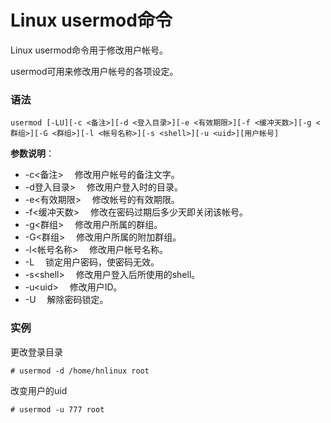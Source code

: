 
# Linux usermod命令



Linux usermod命令用于修改用户帐号。

usermod可用来修改用户帐号的各项设定。

### 语法

```
usermod [-LU][-c <备注>][-d <登入目录>][-e <有效期限>][-f <缓冲天数>][-g <群组>][-G <群组>][-l <帐号名称>][-s <shell>][-u <uid>][用户帐号]
```

**参数说明**：

*   -c&lt;备注&gt; 　修改用户帐号的备注文字。
*   -d登入目录&gt; 　修改用户登入时的目录。
*   -e&lt;有效期限&gt; 　修改帐号的有效期限。
*   -f&lt;缓冲天数&gt; 　修改在密码过期后多少天即关闭该帐号。
*   -g&lt;群组&gt; 　修改用户所属的群组。
*   -G&lt;群组&gt; 　修改用户所属的附加群组。
*   -l&lt;帐号名称&gt; 　修改用户帐号名称。
*   -L 　锁定用户密码，使密码无效。
*   -s&lt;shell&gt; 　修改用户登入后所使用的shell。
*   -u&lt;uid&gt; 　修改用户ID。
*   -U 　解除密码锁定。

### 实例

更改登录目录

```
# usermod -d /home/hnlinux root
```

改变用户的uid

```
# usermod -u 777 root
```



